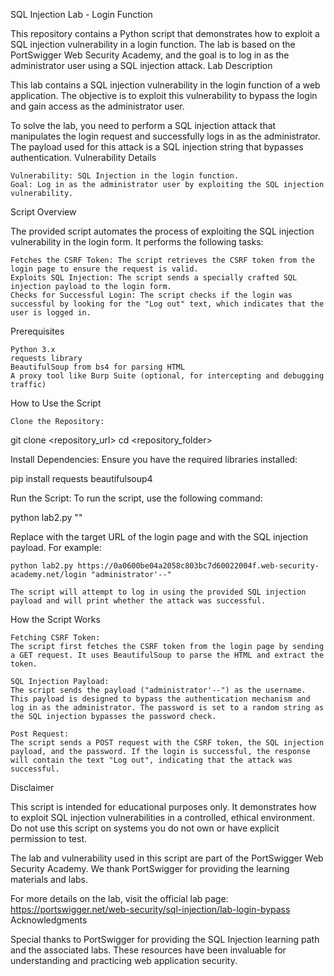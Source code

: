 SQL Injection Lab - Login Function

This repository contains a Python script that demonstrates how to exploit a SQL injection vulnerability in a login function. The lab is based on the PortSwigger Web Security Academy, and the goal is to log in as the administrator user using a SQL injection attack.
Lab Description

This lab contains a SQL injection vulnerability in the login function of a web application. The objective is to exploit this vulnerability to bypass the login and gain access as the administrator user.

To solve the lab, you need to perform a SQL injection attack that manipulates the login request and successfully logs in as the administrator. The payload used for this attack is a SQL injection string that bypasses authentication.
Vulnerability Details

    Vulnerability: SQL Injection in the login function.
    Goal: Log in as the administrator user by exploiting the SQL injection vulnerability.

Script Overview

The provided script automates the process of exploiting the SQL injection vulnerability in the login form. It performs the following tasks:

    Fetches the CSRF Token: The script retrieves the CSRF token from the login page to ensure the request is valid.
    Exploits SQL Injection: The script sends a specially crafted SQL injection payload to the login form.
    Checks for Successful Login: The script checks if the login was successful by looking for the "Log out" text, which indicates that the user is logged in.

Prerequisites

    Python 3.x
    requests library
    BeautifulSoup from bs4 for parsing HTML
    A proxy tool like Burp Suite (optional, for intercepting and debugging traffic)

How to Use the Script

    Clone the Repository:

git clone <repository_url>
cd <repository_folder>

Install Dependencies: Ensure you have the required libraries installed:

pip install requests beautifulsoup4

Run the Script: To run the script, use the following command:

python lab2.py <url> "<payload>"

Replace <url> with the target URL of the login page and <payload> with the SQL injection payload. For example:

    python lab2.py https://0a0600be04a2058c803bc7d60022004f.web-security-academy.net/login "administrator'--"

    The script will attempt to log in using the provided SQL injection payload and will print whether the attack was successful.

How the Script Works

    Fetching CSRF Token:
    The script first fetches the CSRF token from the login page by sending a GET request. It uses BeautifulSoup to parse the HTML and extract the token.

    SQL Injection Payload:
    The script sends the payload ("administrator'--") as the username. This payload is designed to bypass the authentication mechanism and log in as the administrator. The password is set to a random string as the SQL injection bypasses the password check.

    Post Request:
    The script sends a POST request with the CSRF token, the SQL injection payload, and the password. If the login is successful, the response will contain the text "Log out", indicating that the attack was successful.

Disclaimer

This script is intended for educational purposes only. It demonstrates how to exploit SQL injection vulnerabilities in a controlled, ethical environment. Do not use this script on systems you do not own or have explicit permission to test.

The lab and vulnerability used in this script are part of the PortSwigger Web Security Academy. We thank PortSwigger for providing the learning materials and labs.

For more details on the lab, visit the official lab page:
https://portswigger.net/web-security/sql-injection/lab-login-bypass
Acknowledgments

Special thanks to PortSwigger for providing the SQL Injection learning path and the associated labs. These resources have been invaluable for understanding and practicing web application security.

